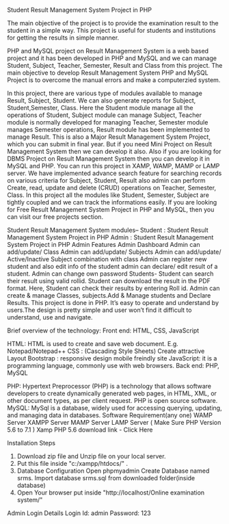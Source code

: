 Student Result Management System Project in PHP

The main objective of the project is to provide the examination result to the student in a simple way.
This project is useful for students and institutions for getting the results in simple manner.

PHP and MySQL project on Result Management System is a web based project and it has been developed in PHP and MySQL and we can manage
Student, Subject, Teacher, Semester, Result and Class from this project. The main objective to develop Result Management System PHP and
MySQL Project is to overcome the manual errors and make a computerzied system.

In this project, there are various type of modules available to manage Result, Subject, Student. We can also generate reports for Subject, Student,Semester, Class. Here the Student module manage all the operations of Student, Subject module can manage Subject, Teacher module is normally
developed for managing Teacher, Semester module manages Semester operations, Result module has been implemented to manage Result.
This is also a Major Result Management System Project, which you can submit in final year. But if you need Mini Project on Result Management System then we can develop it also. Also if you are looking for DBMS Project on Result Management System then you can develop it in MySQL and PHP. You can run this project in XAMP, WAMP, MAMP or LAMP server. We have implemented advance search feature for searching records on various criteria for Subject, Student, Result also admin can perform Create, read, update and delete (CRUD) operations on Teacher, Semester, Class. In this project all the modules like Student, Semester, Subject are tightly coupled and we can track the informations easily. If you are looking for Free Result Management System Project in PHP and MySQL, then you can visit our free projects section.

Student Result Management System  modules–
Student  : Student Result Management System Project in PHP
Admin : Student Result Management System Project in PHP
Admin Features
Admin Dashboard
Admin can add/update/ Class
Admin can add/update/ Subjects
Admin can add/update/ Active/Inactive Subject combination with class
Admin can register new student and also edit info of the student
admin can declare/ edit  result of a student.
Admin can change own password
Students-
Student can search their result using valid rollid.
 Student can download the result in the PDF format.
Here, Student can check their results by entering Roll id. Admin can create & manage Classes, subjects.Add & Manage students and Declare Results. This project is done in PHP. It’s easy to operate and understand by users.The design is pretty simple and user won’t find it difficult to understand, use and navigate.

Brief overview of the technology:
Front end: HTML, CSS, JavaScript

HTML: HTML is used to create and save web document. E.g. Notepad/Notepad++
CSS : (Cascading Style Sheets) Create attractive Layout
Bootstrap : responsive design mobile freindly site
JavaScript: it is a programming language, commonly use with web browsers.
Back end: PHP, MySQL

PHP: Hypertext Preprocessor (PHP) is a technology that allows software developers to create dynamically generated web pages, in HTML, XML, or other document types, as per client request. PHP is open source software.
MySQL: MySql is a database, widely used for accessing querying, updating, and managing data in databases.
Software Requirement(any one)
WAMP Server
XAMPP Server
MAMP Server
LAMP Server
( Make Sure PHP Version 5.6 to 7.1 )
Xamp PHP 5.6 download link -  Click Here

Installation Steps

1. Download zip file and Unzip file on your local server.
2. Put this file inside "c:/xampp/htdocs/" .
3. Database Configuration
Open phpmyadmin
Create Database named srms.
Import database srms.sql from downloaded folder(inside database)
4. Open Your browser put inside "http://localhost/Online examination system/"

Admin Login Details
Login Id: admin
Password: 123
